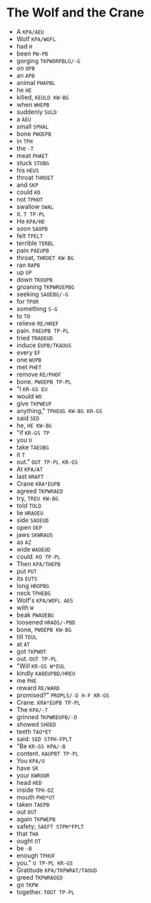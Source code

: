 # The Wolf and the Crane

* A `KPA/AEU`
* Wolf `KPA/WOFL`
* had `H`
* been `PW-PB`
* gorging `TKPWORPBLG/-G`
* on `OPB`
* an `APB`
* animal `PHAPBL`
* he `HE`
* killed, `KEULD KW-BG`
* when `WHEPB`
* suddenly `SULD`
* a `AEU`
* small `SPHAL`
* bone `PWOEPB`
* in `TPH`
* the `-T`
* meat `PHAET`
* stuck `STUBG`
* his `HEUS`
* throat `THROET`
* and `SKP`
* could `KO`
* not `TPHOT`
* swallow `SWAL`
* it. `T TP-PL`
* He `KPA/HE`
* soon `SAOPB`
* felt `TPELT`
* terrible `TERBL`
* pain `PAEUPB`
* throat, `THROET KW-BG`
* ran `RAPB`
* up `UP`
* down `TKOUPB`
* groaning `TKPWROEPBG`
* seeking `SAOEBG/-G`
* for `TPOR`
* something `S-G`
* to `TO`
* relieve `RE/HREF`
* pain. `PAEUPB TP-PL`
* tried `TRAOEUD`
* induce `EUPB/TKAOUS`
* every `EF`
* one `WUPB`
* met `PHET`
* remove `RE/PHOF`
* bone. `PWOEPB TP-PL`
* "I `KR-GS EU`
* would `WO`
* give `TKPWEUF`
* anything," `TPHEUG KW-BG KR-GS`
* said `SED`
* he, `HE KW-BG`
* "if `KR-GS TP`
* you `U`
* take `TAEUBG`
* it `T`
* out." `OUT TP-PL KR-GS`
* At `KPA/AT`
* last `HRAFT`
* Crane `KRA*EUPB`
* agreed `TKPWRAED`
* try, `TREU KW-BG`
* told `TOLD`
* lie `HRAOEU`
* side `SAOEUD`
* open `OEP`
* jaws `SKWRAUS`
* as `AZ`
* wide `WAOEUD`
* could. `KO TP-PL`
* Then `KPA/THEPB`
* put `PUT`
* its `EUTS`
* long `HROPBG`
* neck `TPHEBG`
* Wolf's `KPA/WOFL AES`
* with `W`
* beak `PWAOEBG`
* loosened `HRAOS/-PBD`
* bone, `PWOEPB KW-BG`
* till `TEUL`
* at `AT`
* got `TKPWOT`
* out. `OUT TP-PL`
* "Will `KR-GS W*EUL`
* kindly `KAOEUPBD/HREU`
* me `PHE`
* reward `RE/WARD`
* promised?" `PROPLS/-D H-F KR-GS`
* Crane. `KRA*EUPB TP-PL`
* The `KPA/-T`
* grinned `TKPWREUPB/-D`
* showed `SHOED`
* teeth `TAO*ET`
* said: `SED STPH-FPLT`
* "Be `KR-GS KPA/-B`
* content. `KAUPBT TP-PL`
* You `KPA/U`
* have `SR`
* your `KWROUR`
* head `HED`
* inside `TPH-DZ`
* mouth `PHO*UT`
* taken `TAEPB`
* out `OUT`
* again `TKPWEPB`
* safety; `SAEFT STPH*FPLT`
* that `THA`
* ought `OT`
* be `-B`
* enough `TPHUF`
* you." `U TP-PL KR-GS`
* Gratitude `KPA/TKPWRAT/TAOUD`
* greed `TKPWRAOED`
* go `TKPW`
* together. `TOGT TP-PL`
